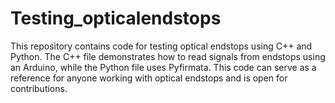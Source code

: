 # Testing_opticalendstops
This repository contains code for testing optical endstops using C++ and Python. The C++ file demonstrates how to read signals from endstops using an Arduino, while the Python file uses Pyfirmata. This code can serve as a reference for anyone working with optical endstops and is open for contributions.
